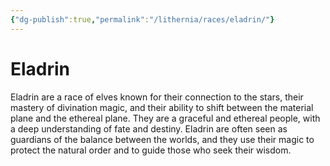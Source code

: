 ```yaml
---
{"dg-publish":true,"permalink":"/lithernia/races/eladrin/"}
---
```



# Eladrin

Eladrin are a race of elves known for their connection to the stars,  their mastery of divination magic,  and their ability to shift between the material plane and the ethereal plane.  They are a graceful and ethereal people,  with a deep understanding of fate and destiny.  Eladrin are often seen as guardians of the balance between the worlds,  and they use their magic to protect the natural order and to guide those who seek their wisdom.

